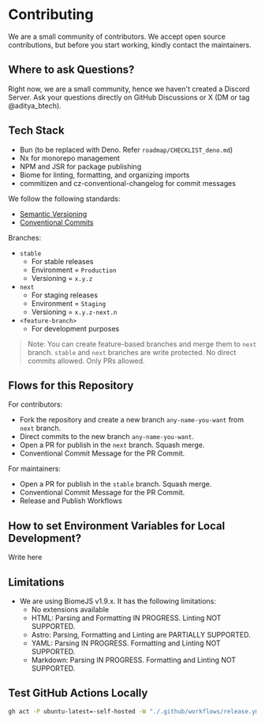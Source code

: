 # Contributing

We are a small community of contributors. We accept open source contributions, but before you start working, kindly contact the maintainers.

## Where to ask Questions?

Right now, we are a small community, hence we haven't created a Discord Server. Ask your questions directly on GitHub Discussions or X (DM or tag @aditya_btech).

## Tech Stack

- Bun (to be replaced with Deno. Refer `roadmap/CHECKLIST_deno.md`)
- Nx for monorepo management
- NPM and JSR for package publishing
- Biome for linting, formatting, and organizing imports
- commitizen and cz-conventional-changelog for commit messages

We follow the following standards:

- [Semantic Versioning](https://semver.org/)
- [Conventional Commits](https://www.conventionalcommits.org/en/v1.0.0/)

Branches:

- `stable`
  - For stable releases
  - Environment = `Production`
  - Versioning = `x.y.z`
- `next`
  - For staging releases
  - Environment = `Staging`
  - Versioning = `x.y.z-next.n`
- `<feature-branch>`
  - For development purposes

> Note: You can create feature-based branches and merge them to `next` branch.
> `stable` and `next` branches are write protected. No direct commits allowed. Only PRs allowed.

## Flows for this Repository

For contributors:

- Fork the repository and create a new branch `any-name-you-want` from `next` branch.
- Direct commits to the new branch `any-name-you-want`.
- Open a PR for publish in the `next` branch. Squash merge.
- Conventional Commit Message for the PR Commit.

For maintainers:

- Open a PR for publish in the `stable` branch. Squash merge.
- Conventional Commit Message for the PR Commit.
- Release and Publish Workflows

## How to set Environment Variables for Local Development?

Write here

## Limitations

- We are using BiomeJS v1.9.x. It has the following limitations:
  - No extensions available
  - HTML: Parsing and Formatting IN PROGRESS. Linting NOT SUPPORTED.
  - Astro: Parsing, Formatting and Linting are PARTIALLY SUPPORTED.
  - YAML: Parsing IN PROGRESS. Formatting and Linting NOT SUPPORTED.
  - Markdown: Parsing IN PROGRESS. Formatting and Linting NOT SUPPORTED.

## Test GitHub Actions Locally

```bash
gh act -P ubuntu-latest=-self-hosted -W "./.github/workflows/release.yml" | grep --color=always -v '::'
```
